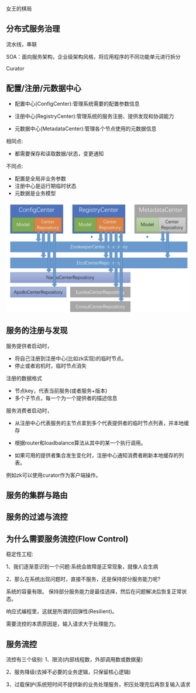 女王的棋局



## 分布式服务治理

流水线，串联

SOA：面向服务架构，企业级架构风格，将应用程序的不同功能单元进行拆分

Curator



## 配置/注册/元数据中心

* 配置中心(ConfigCenter):管理系统需要的配置参数信息 

* 注册中心(RegistryCenter):管理系统的服务注册、提供发现和协调能力 

* 元数据中心(MetadataCenter):管理各个节点使用的元数据信息

相同点:

* 都需要保存和读取数据/状态，变更通知 

不同点:

* 配置是全局非业务参数
* 注册中心是运行期临时状态
* 元数据是业务模型

![image-20201220161435289](./pic/image-20201220161435289.png)

## 服务的注册与发现



服务提供者启动时，

* 将自己注册到注册中心(比如zk实现)的临时节点。 
* 停止或者宕机时，临时节点消失

注册的数据格式

* 节点key，代表当前服务(或者服务+版本)
* 多个子节点，每一个为一个提供者的描述信息

服务消费者启动时，

* 从注册中心代表服务的主节点拿到多个代表提供者的临时节点列表，并本地缓存

* 根据router和loadbalance算法从其中的某一个执行调用。

* 如果可用的提供者集合发生变化时，注册中心通知消费者刷新本地缓存的列表。 

例如zk可以使用curator作为客户端操作。

##  服务的集群与路由



##  服务的过滤与流控

## 为什么需要服务流控(Flow Control)

稳定性工程: 

1、我们逐渐意识到一个问题:系统会故障是正常现象，就像人会生病 

2、那么在系统出现问题时，直接不服务，还是保持部分服务能力呢?

系统的容量有限。 保持部分服务能力是最佳选择，然后在问题解决后恢复正常状态。

响应式编程里，这就是所谓的回弹性(Resilient)。 

需要流控的本质原因是，输入请求大于处理能力。



## 服务流控

流控有三个级别:
1、限流(内部线程数，外部调用数或数据量) 

2、服务降级(去掉不必要的业务逻辑，只保留核心逻辑) 

3、过载保护(系统短时间不提供新的业务处理服务，积压处理完后再恢复输入请求
